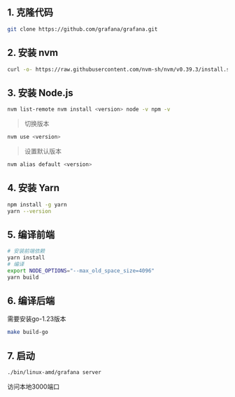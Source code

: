 ## 1. 克隆代码
```bash 
git clone https://github.com/grafana/grafana.git 
``` 
## 2. 安装 nvm
```bash 
curl -o- https://raw.githubusercontent.com/nvm-sh/nvm/v0.39.3/install.sh | bash source ~/.nvm/nvm.sh nvm --version 
``` 
## 3. 安装 Node.js
```bash 
nvm list-remote nvm install <version> node -v npm -v 
``` 
> 切换版本 
```bash 
nvm use <version> 
``` 
> 设置默认版本 
```bash
nvm alias default <version>
```
## 4. 安装 Yarn
```bash
npm install -g yarn 
yarn --version
```
## 5. 编译前端
```bash 
# 安装前端依赖 
yarn install 
# 编译
export NODE_OPTIONS="--max_old_space_size=4096"
yarn build 
``` 
## 6. 编译后端
需要安装go-1.23版本
```bash 
make build-go 
``` 
## 7. 启动
```bash 
./bin/linux-amd/grafana server
``` 
访问本地3000端口